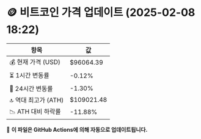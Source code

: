 # 🪙 비트코인 가격 업데이트 (2025-02-08 18:22)

| 항목                | 값 |
|--------------------|----------------|
| 💰 현재 가격 (USD) | $96064.39 |
| ⏳ 1시간 변동률    | -0.12% |
| 📆 24시간 변동률   | -1.30% |
| 🔝 역대 최고가 (ATH) | $109021.48 |
| 📉 ATH 대비 하락률 | -11.88% |

🔄 **이 파일은 GitHub Actions에 의해 자동으로 업데이트됩니다.**
